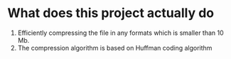 # What does this project actually do
1. Efficiently compressing the file in any formats which is smaller than 10 Mb.
2. The compression algorithm is based on Huffman coding algorithm
